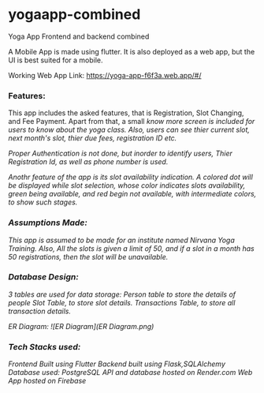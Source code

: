 # yogaapp-combined

Yoga App Frontend and backend combined

A Mobile App is made using flutter. It is also deployed as a web app, but the UI is best suited for a mobile.

Working Web App Link: https://yoga-app-f6f3a.web.app/#/

<h3>Features:</h3>
This app includes the asked features, that is Registration, Slot Changing, and Fee Payment.
Apart from that, a small <i>know more<i> screen is included for users to know about the yoga class.
Also, users can see thier current slot, next month's slot, thier due fees, registration ID etc.

Proper Authentication is not done, but inorder to identify users, Thier Registration Id, as well as phone number is used.

Anothr feature of the app is its slot availability indication. A colored dot will be displayed while slot selection, whose color indicates slots availability, green being available, and red begin not available, with intermediate colors, to show such stages.

<h3>Assumptions Made:</h3>
This app is assumed to be made for an institute named Nirvana Yoga Training.
Also, All the slots is given a limit of 50, and if a slot in a month has 50 registrations, then the slot will be unavailable.

<h3>Database Design:</h3>
3 tables are used for data storage:
Person table to store the details of people
Slot Table, to store slot details.
Transactions Table, to store all transaction details.

ER Diagram:
![ER Diagram](ER Diagram.png)

<h3>Tech Stacks used:</h3>
Frontend Built using Flutter
Backend built using Flask,SQLAlchemy
Database used: PostgreSQL
API and database hosted on Render.com
Web App hosted on Firebase




